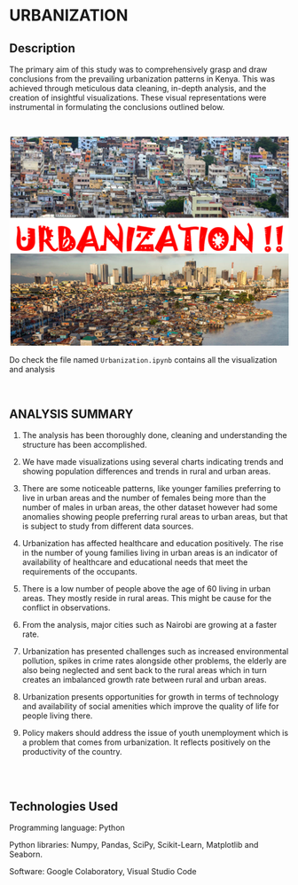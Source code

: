 # URBANIZATION

## Description

The primary aim of this study was to comprehensively grasp and draw conclusions from the prevailing urbanization patterns in Kenya. This was achieved through meticulous data cleaning, in-depth analysis, and the creation of insightful visualizations. These visual representations were instrumental in formulating the conclusions outlined below.

<br />

  ![My Portfolio](https://github.com/stogaja/Urbanization/blob/main/urbanization-external-data/URBANIZATION.png) 


Do check the file named `Urbanization.ipynb` contains all the visualization and analysis

<br />

## ANALYSIS SUMMARY

1. The analysis has been thoroughly done, cleaning and understanding the structure has been accomplished.

2. We have made visualizations using several charts indicating trends and showing population differences and trends in rural and urban areas. 

3. There are some noticeable patterns, like younger families preferring to live in urban areas and the number of females being more than the number of males in urban areas, the other dataset however had some anomalies showing people preferring rural areas to urban areas, but that is subject to study from different data sources.

4. Urbanization has affected healthcare and education positively. The rise in the number of young families living in urban areas is an indicator of availability of healthcare and educational needs that meet the requirements of the occupants. 

5. There is a low number of people above the age of 60 living in urban areas. They mostly reside in rural areas. This might be cause for the conflict in observations.

6. From the analysis, major cities such as Nairobi are growing at a faster rate. 

7. Urbanization has presented challenges such as increased environmental pollution, spikes in crime rates alongside other problems, the elderly are also being neglected and sent back to the rural areas which in turn creates an imbalanced growth rate between rural and urban areas.

8. Urbanization presents opportunities for growth in terms of technology and availability of social amenities which improve the quality of life for people living there. 

9. Policy makers should address the issue of youth unemployment which is a problem that comes from urbanization. It reflects positively on the productivity of the country.

<br />
<br />

## Technologies Used

Programming language: Python

Python libraries: Numpy, Pandas, SciPy, Scikit-Learn, Matplotlib and Seaborn.

Software: Google Colaboratory, Visual Studio Code

